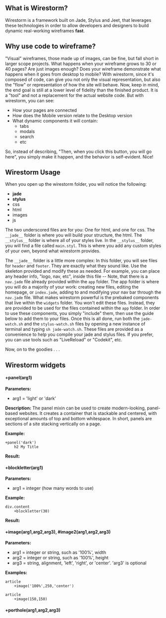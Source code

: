 ## What is Wirestorm?

Wirestorm is a framework built on Jade, Stylus and Jeet, that leverages these technologies in order to allow developers and designers to build dynamic real-working wireframes __fast__.

## Why use code to wireframe?

"Visual" wireframes, those made up of images, can be fine, but fall short in larger scope projects.  What happens when your wireframe grows to 30 or 40 pages?  Are just images enough?  Does your wireframe demonstrate what happens when it goes from desktop to mobile?  With wirestorm, since it's composed of code, can give you not only the visual representation, but also the "flow" or representation of how the site will behave.  Now, keep in mind, the end goal is still at a lower level of fidelity than the finished product.  It is a "tool" and not a replacement for the actual website code.  But with wirestorm, you can see: 

- How your pages are connected
- How does the Mobile version relate to the Desktop version
- What dynamic components it will contain:
	- tabs
	- modals
	- search
	- etc

So, instead of describing, "Then, when you click this button, you will go here", you simply make it happen, and the behavior is self-evident.  Nice!

## Wirestorm Usage

When you open up the wirestorm folder, you will notice the following:

- __jade__
- __stylus__
- css
- html
- images
- js

The two underscored files are for you: One for html, and one for css.  The `__jade__` folder is where you will build your structure, the html.  The `__stylus__` folder is where all of your styles live.  In the `__stylus__` folder, you will find a file called `main.styl`.  This is where you add any custom styles of your own, beyond what wirestorm provides.

The `__jade__` folder is a little more complex: In this folder, you will see files for `header` and `footer`.  They are exactly what they sound like.  Use the skeleton provided and modify these as needed.  For example, you can place any header info, "logo, nav, etc", inside this file -- Note, that there is a `nav.jade` file already provided within the `app` folder.  The app folder is where you will do a majority of your work: creating new files, editing the homepage, or `index.jade`, adding to and modifying your nav bar through the `nav.jade` file.  What makes wirestorm powerful is the prebaked components that live within the `widgets` folder.  You won't edit these files.  Instead, they are provided to be used for the files contained within the `app` folder.  In order to use these components, you simply "include" them, then use the guide below to add them to your files.  Once this is all done, run both the `jade-watch.sh` and the `stylus-watch.sh` files by opening a new instance of terminal and typing `sh jade-watch.sh`.  These files are provided as a convenience to help you compile your jade and stylus files.  If you prefer, you can use tools such as "LiveReload" or "Codekit", etc.

Now, on to the goodies . . . 

## Wirestorm widgets

#### +panel(arg1)

__Parameters:__
- arg1 = 'light' or 'dark'

__Description:__
The panel mixin can be used to create modern-looking, panel-based websites.  It creates a container that is stackable and centered, with exceptional amounts of top and bottom whitespace.  In short, panels are sections of a site stacking vertically on a page.

__Example:__

```
+panel('dark')
	h2 My Title
```

__Result:__


#### +blockletter(arg1)

__Parameters:__
- arg1 = integer (how many words to use)

__Example:__

```
div.content
	+blockletter(30)
```

__Result:__




#### +image(arg1,arg2,arg3), #image2(arg1,arg2,arg3)

__Parameters:__
- arg1 = integer or string, such as '100%', width
- arg2 = integer or string, such as '100%', height
- arg3 = string, alignment, 'left', 'right', or 'center'. 'arg3' is optional

__Examples:__

```
article
	+image('100%',250,'center')
```

```
article
	+image(150,150)
```

#### +porthole(arg1,arg2,arg3)







